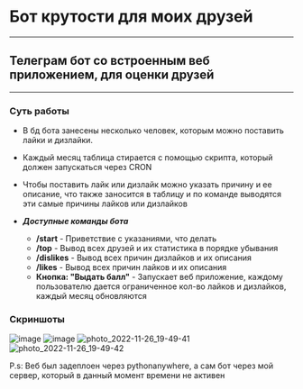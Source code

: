 # Бот крутости для моих друзей
____

## Телеграм бот со встроенным веб приложением, для оценки друзей
____
### Суть работы
- В бд бота занесены несколько человек, которым можно поставить лайки и дизлайки. 
- Каждый месяц таблица стирается с помощью скрипта, который должен запускаться через CRON
- Чтобы поставить лайк или дизлайк можно указать причину и ее описание, что также заносится в таблицу и по команде выводятся эти самые причины лайков или дизлайков 

- _**Доступные команды бота**_
  - **/start** - Приветствие с указаниями, что делать
  - **/top** - Вывод всех друзей и их статистика в порядке убывания
  - **/dislikes** - Вывод всех причин дизлайков и их описания
  - **/likes** - Вывод всех причин лайков и их описания
  - **Кнопка: "Выдать балл"** - Запускает веб приложение, каждому пользователю дается ограниченное кол-во лайков и дизлайков, каждый месяц обновляются
 
### Скриншоты
![image](https://github.com/user-attachments/assets/dd1d83e8-8c75-4821-9148-4990f0efd397)
![image](https://github.com/user-attachments/assets/02e6aada-ce0b-4825-9e25-849721f289c1)
![photo_2022-11-26_19-49-41](https://github.com/user-attachments/assets/3fbe95cc-cbac-4530-941c-a5cb370a8d53)
![photo_2022-11-26_19-49-42](https://github.com/user-attachments/assets/fbf17258-7795-4e24-8ee9-329cc1a729c2)


P.s: Веб был задеплоен через pythonanywhere, а сам бот через мой сервер, который в данный момент времени не активен

